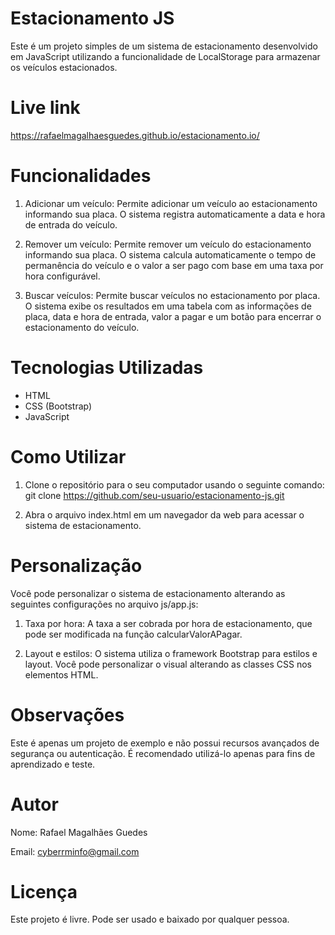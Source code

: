 # Estacionamento JS

Este é um projeto simples de um sistema de estacionamento desenvolvido em JavaScript utilizando a funcionalidade de LocalStorage para armazenar os veículos estacionados.

# Live link

https://rafaelmagalhaesguedes.github.io/estacionamento.io/

# Funcionalidades

1. Adicionar um veículo: Permite adicionar um veículo ao estacionamento informando sua placa. O sistema registra automaticamente a data e hora de entrada do veículo.

2. Remover um veículo: Permite remover um veículo do estacionamento informando sua placa. O sistema calcula automaticamente o tempo de permanência do veículo e o valor a ser pago com base em uma taxa por hora configurável.

3. Buscar veículos: Permite buscar veículos no estacionamento por placa. O sistema exibe os resultados em uma tabela com as informações de placa, data e hora de entrada, valor a pagar e um botão para encerrar o estacionamento do veículo.

# Tecnologias Utilizadas

- HTML
- CSS (Bootstrap)
- JavaScript

# Como Utilizar

1. Clone o repositório para o seu computador usando o seguinte comando:
    git clone https://github.com/seu-usuario/estacionamento-js.git

2. Abra o arquivo index.html em um navegador da web para acessar o sistema de estacionamento.

# Personalização

Você pode personalizar o sistema de estacionamento alterando as seguintes configurações no arquivo js/app.js:

1. Taxa por hora: A taxa a ser cobrada por hora de estacionamento, que pode ser modificada na função calcularValorAPagar.

2. Layout e estilos: O sistema utiliza o framework Bootstrap para estilos e layout. Você pode personalizar o visual alterando as classes CSS nos elementos HTML.

# Observações

Este é apenas um projeto de exemplo e não possui recursos avançados de segurança ou autenticação. É recomendado utilizá-lo apenas para fins de aprendizado e teste.

# Autor

Nome: Rafael Magalhães Guedes

Email: cyberrminfo@gmail.com

# Licença

Este projeto é livre. Pode ser usado e baixado por qualquer pessoa.
